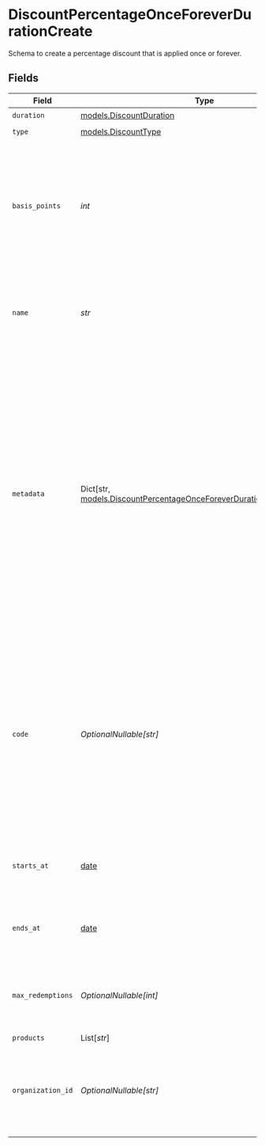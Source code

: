 # DiscountPercentageOnceForeverDurationCreate

Schema to create a percentage discount that is applied once or forever.


## Fields

| Field                                                                                                                                                                                                                                                                                                   | Type                                                                                                                                                                                                                                                                                                    | Required                                                                                                                                                                                                                                                                                                | Description                                                                                                                                                                                                                                                                                             |
| ------------------------------------------------------------------------------------------------------------------------------------------------------------------------------------------------------------------------------------------------------------------------------------------------------- | ------------------------------------------------------------------------------------------------------------------------------------------------------------------------------------------------------------------------------------------------------------------------------------------------------- | ------------------------------------------------------------------------------------------------------------------------------------------------------------------------------------------------------------------------------------------------------------------------------------------------------- | ------------------------------------------------------------------------------------------------------------------------------------------------------------------------------------------------------------------------------------------------------------------------------------------------------- |
| `duration`                                                                                                                                                                                                                                                                                              | [models.DiscountDuration](../models/discountduration.md)                                                                                                                                                                                                                                                | :heavy_check_mark:                                                                                                                                                                                                                                                                                      | N/A                                                                                                                                                                                                                                                                                                     |
| `type`                                                                                                                                                                                                                                                                                                  | [models.DiscountType](../models/discounttype.md)                                                                                                                                                                                                                                                        | :heavy_check_mark:                                                                                                                                                                                                                                                                                      | N/A                                                                                                                                                                                                                                                                                                     |
| `basis_points`                                                                                                                                                                                                                                                                                          | *int*                                                                                                                                                                                                                                                                                                   | :heavy_check_mark:                                                                                                                                                                                                                                                                                      | Discount percentage in basis points.<br/><br/>A basis point is 1/100th of a percent.<br/>For example, to create a 25.5% discount, set this to 2550.                                                                                                                                                     |
| `name`                                                                                                                                                                                                                                                                                                  | *str*                                                                                                                                                                                                                                                                                                   | :heavy_check_mark:                                                                                                                                                                                                                                                                                      | Name of the discount. Will be displayed to the customer when the discount is applied.                                                                                                                                                                                                                   |
| `metadata`                                                                                                                                                                                                                                                                                              | Dict[str, [models.DiscountPercentageOnceForeverDurationCreateMetadata](../models/discountpercentageonceforeverdurationcreatemetadata.md)]                                                                                                                                                               | :heavy_minus_sign:                                                                                                                                                                                                                                                                                      | Key-value object allowing you to store additional information.<br/><br/>The key must be a string with a maximum length of **40 characters**.<br/>The value must be either:<br/>    * A string with a maximum length of **500 characters**<br/>    * An integer<br/>    * A boolean<br/><br/>You can store up to **50 key-value pairs**. |
| `code`                                                                                                                                                                                                                                                                                                  | *OptionalNullable[str]*                                                                                                                                                                                                                                                                                 | :heavy_minus_sign:                                                                                                                                                                                                                                                                                      | Code customers can use to apply the discount during checkout. Must be between 3 and 256 characters long and contain only alphanumeric characters.If not provided, the discount can only be applied via the API.                                                                                         |
| `starts_at`                                                                                                                                                                                                                                                                                             | [date](https://docs.python.org/3/library/datetime.html#date-objects)                                                                                                                                                                                                                                    | :heavy_minus_sign:                                                                                                                                                                                                                                                                                      | Optional timestamp after which the discount is redeemable.                                                                                                                                                                                                                                              |
| `ends_at`                                                                                                                                                                                                                                                                                               | [date](https://docs.python.org/3/library/datetime.html#date-objects)                                                                                                                                                                                                                                    | :heavy_minus_sign:                                                                                                                                                                                                                                                                                      | Optional timestamp after which the discount is no longer redeemable.                                                                                                                                                                                                                                    |
| `max_redemptions`                                                                                                                                                                                                                                                                                       | *OptionalNullable[int]*                                                                                                                                                                                                                                                                                 | :heavy_minus_sign:                                                                                                                                                                                                                                                                                      | Optional maximum number of times the discount can be redeemed.                                                                                                                                                                                                                                          |
| `products`                                                                                                                                                                                                                                                                                              | List[*str*]                                                                                                                                                                                                                                                                                             | :heavy_minus_sign:                                                                                                                                                                                                                                                                                      | N/A                                                                                                                                                                                                                                                                                                     |
| `organization_id`                                                                                                                                                                                                                                                                                       | *OptionalNullable[str]*                                                                                                                                                                                                                                                                                 | :heavy_minus_sign:                                                                                                                                                                                                                                                                                      | The ID of the organization owning the discount. **Required unless you use an organization token.**                                                                                                                                                                                                      |
